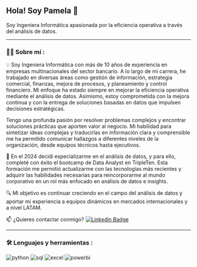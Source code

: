 ## Hola! Soy Pamela 👋
Soy Ingeniera Informática apasionada por la eficiencia operativa a través del análisis de datos.

---
 <div id="header" align="left">

### :woman_technologist: Sobre mí :
💡 Soy Ingeniera Informática con más de 10 años de experiencia en empresas multinacionales del sector bancario. A lo largo de mi carrera, he trabajado en diversas áreas como gestión de información, estrategia comercial, finanzas, mejora de procesos, y planeamiento y control financiero. Mi enfoque ha estado siempre en mejorar la eficiencia operativa mediante el análisis de datos. Asimismo, estoy comprometida con la mejora continua y con la entrega de soluciones basadas en datos que impulsen decisiones estratégicas.

Tengo una profunda pasión por resolver problemas complejos y encontrar soluciones prácticas que aporten valor al negocio. Mi habilidad para sintetizar ideas complejas y traducirlas en información clara y comprensible me ha permitido comunicar hallazgos a diferentes niveles de la organización, desde equipos técnicos hasta ejecutivos.

🌟 En el 2024 decidí especializarme en el análisis de datos, y para ello, completé con éxito el bootcamp de Data Analyst en TripleTen. Esta formación me permitió actualizarme con las tecnologías más recientes y adquirir las habilidades necesarias para reincorporarme al mundo corporativo en un rol más enfocado en análisis de datos e insights.

🔍 Mi objetivo es continuar creciendo en el campo del análisis de datos y aportar mi experiencia a equipos dinámicos en mercados internacionales y a nivel LATAM.

:mailbox: ¿Quieres contactar conmigo? [![Linkedin Badge](https://img.shields.io/badge/-Pamela-blue?style=flat&logo=Linkedin&logoColor=white)](https://www.linkedin.com/in/pamela-oroya/)
  
---

### :hammer_and_wrench: Lenguajes y herramientas :
<div id="header" align="left">
    <img decoding="async" src="https://img.shields.io/badge/Python-3776AB?style=for-the-badge&logo=python&logoColor=white" alt="python"/>
  </a>
    <img decoding="async" src="https://img.shields.io/badge/SQL-6DB33F?style=for-the-badge&logo=sql&logoColor=white" alt="sql"/>
  </a>
 <img decoding="async" src="https://img.shields.io/badge/Microsoft_Excel-217346?style=for-the-badge&logo=microsoft-excel&logoColor=white" alt="excel"/>
  </a>
 <img decoding="async" src="https://img.shields.io/badge/Power_BI-FFBE00?style=for-the-badge&logo=Power-BI&logoColor=white" alt="powerbi"/>
  </a>

</div>
